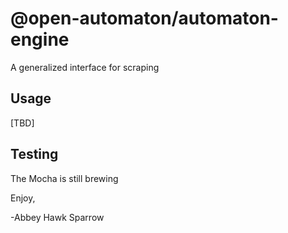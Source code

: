 @open-automaton/automaton-engine
================================
A generalized interface for scraping

Usage
-----
[TBD]

Testing
-----
The Mocha is still brewing

Enjoy,

-Abbey Hawk Sparrow
